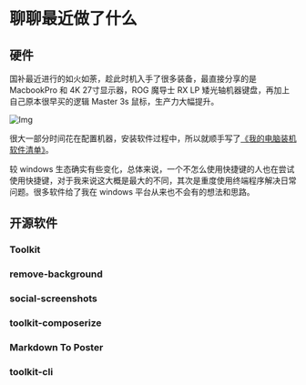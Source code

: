 # 聊聊最近做了什么

## 硬件
国补最近进行的如火如荼，趁此时机入手了很多装备，最直接分享的是 MacbookPro 和 4K 27寸显示器，ROG 魔导士 RX LP 矮光轴机器键盘，再加上自己原本很早买的逻辑 Master 3s 鼠标，生产力大幅提升。

![Img](https://static.trumandu.top/yank-note-picgo-img-20241210231413.jpeg)

很大一部分时间花在配置机器，安装软件过程中，所以就顺手写了[《我的电脑装机软件清单》](https://blog.trumandu.top/2024/11/28/%E6%88%91%E7%9A%84%E7%94%B5%E8%84%91%E8%A3%85%E6%9C%BA%E8%BD%AF%E4%BB%B6%E6%B8%85%E5%8D%95/)。

较 windows 生态确实有些变化，总体来说，一个不怎么使用快捷键的人也在尝试使用快捷键，对于我来说这大概是最大的不同，其次是重度使用终端程序解决日常问题。很多软件给了我在 windows 平台从来也不会有的想法和思路。

## 开源软件


### Toolkit

### remove-background

### social-screenshots

### toolkit-composerize

### Markdown To Poster

### toolkit-cli


